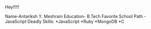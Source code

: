 Hey!!!!!

Name-Antariksh Y. Meshram
Education- B.Tech
Favorite School Path - JavaScript
Deadly Skills:
*JavaScript
*Ruby
*MongoDB
*C 
